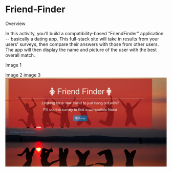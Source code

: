 # Friend-Finder

Overview

In this activity, you'll build a compatibility-based "FriendFinder" application -- basically a dating app. This full-stack site will take in results from your users' surveys, then compare their answers with those from other users. The app will then display the name and picture of the user with the best overall match.

Image 1
<link rel="stylesheet" type="text/css" href="./images/home.PNG">
Image 2
<link rel="stylesheet" type="text/css" href="./images/survey.PNG">
image 3
<link rel="stylesheet" type="text/css" href="./images/match.PNG">

<img src="./images/home.PNG">